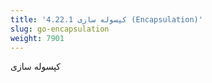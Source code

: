 ```yaml
---
title: '4.22.1 کپسوله سازی (Encapsulation)'
slug: go-encapsulation
weight: 7901
---
```


کپسوله سازی